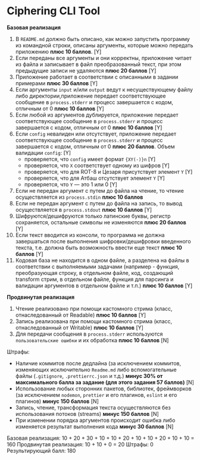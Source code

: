 # Ciphering CLI Tool

**Базовая реализация**

1. В `README.md` должно быть описано, как можно запустить программу из командной строки, описаны аргументы, которые можно передать приложению **плюс 10 баллов**. [Y]
2. Если переданы все аргументы и они корректны, приложение читает из файла и записывает в файл преобразованный текст, при этом предыдущие записи не удаляются **плюс 20 баллов** [Y]
3. Приложение работает в соответствии с описанными в задании примерами **плюс 30 баллов** [Y]
4. Если аргументы `input` и/или `output` ведут к несуществующему файлу либо директории,приложение передает соответствующее сообщение в `process.stderr` и прoцесс завершается с кодом, отличным от 0 **плюс 10 баллов** [Y]
5. Если любой из аргументов дублируется, приложение передает соответствующее сообщение в `process.stderr` и прoцесс завершается с кодом, отличным от 0 **плюс 10 баллов** [Y]
6. Если `config` невалиден или отсутствует, приложение передает соответствующее сообщение в `process.stderr` и прoцесс завершается с кодом, отличным от 0 **плюс 20 баллов**.
Объем валидации `config`: [Y]
    * проверяется, что `config` имеет формат `{XY(-)}n` [Y]
    * проверяется, что `X` соответствует одному из шифров [Y]
    * проверяется, что для ROT-8 и Цезаря присутствует элемент `Y` [Y]
    * проверяется, что для Атбаш отсутствует элемент `Y` [Y]
    * проверяется, что `Y` — это 1 или 0 [Y]
7. Если не передан аргумент с путем до файла на чтение, то чтение осуществляется из `process.stdin` **плюс 10 баллов**
8. Если не передан аргумент с путем до файла на запись, то вывод осуществляется в `process.stdout` **плюс 10 баллов** [Y]
9. Шифруются/дешифруются только латинские буквы, регистр сохраняется, остальные символы не изменяются **плюс 20 баллов** [Y]
10. Если текст вводится из консоли, то программа не должна завершаться после выполнения шифровки/дешифровки введенного текста, т.е. должна быть возможность ввести еще текст **плюс 10 баллов** [Y]
11. Кодовая база не находится в одном файле, а разделена на файлы в соответствии с выполняемыми задачами (например - функция, преобразующая строку, в отдельном файле, код, создающий transform стрим, в отдельном файле, функция для парсинга и валидации аргументов в отдельном файле и т.п.) **плюс 10 баллов** [Y]

**Продвинутая реализация**
1. Чтение реализовано при помощи кастомного стрима (класс, отнаследованный от Readable) **плюс 10 баллов** [Y]
2. Запись реализована при помощи кастомного стрима (класс, отнаследованный от Writable) **плюс 10 баллов** [Y]
3. Для передачи сообщения в `process.stderr` используются `пользовательские ошибки` и их обработка **плюс 10 баллов** [N]

Штрафы:
* Наличие коммитов после дедлайна (за исключением коммитов, изменяющих исключительно `Readme.md` либо вспомогательные файлы (`.gitignore`, `.prettierrc.json` и т.д.) **минус 30% от максимального балла за задание (для этого задания 57 баллов)** [N]
* Использование любых сторонних пакетов, библиотек, фреймворков (за исключением `nodemon`, `prettier` и его плагинов, `eslint` и его плагинов) **минус 150 баллов** [N]
* Запись, чтение, трансформация текста осуществляются без использования потоков (streams) **минус 150 баллов** [N]
* При изменении порядка аргументов происходит ошибка либо изменяется результат выполнения кода **минус 30 баллов** [N]

Базовая реализация: 10 + 20 + 30 + 10 + 10 + 20 + 10 + 10 + 20 + 10 + 10 = 160
Продвинутая реализация: 10 + 10 + 0 = 20
Штрафы: 0
Результирующий балл: 180
